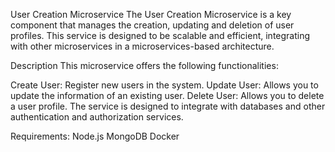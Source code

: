 User Creation Microservice
The User Creation Microservice is a key component that manages the creation, updating and deletion of user profiles. This service is designed to be scalable and efficient, integrating with other microservices in a microservices-based architecture.


Description
This microservice offers the following functionalities:

Create User: Register new users in the system.
Update User: Allows you to update the information of an existing user.
Delete User: Allows you to delete a user profile.
The service is designed to integrate with databases and other authentication and authorization services.

Requirements: 
Node.js 
MongoDB 
Docker 
